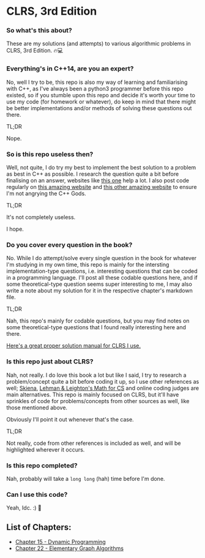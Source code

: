 # CLRS, 3rd Edition

### So what's this about?
These are my solutions (and attempts) to various algorithmic problems in CLRS, 3rd Edition. 🔥💻

### Everything's in C++14, are you an expert?
No, well I try to be, this repo is also my way of learning and familiarising with C++, as I've always been a python3 programmer before this repo existed, so if you stumble upon this repo and decide it's worth your time to use my code (for homework or whatever), do keep in mind that there might be better implementations and/or methods of solving these questions out there.

TL;DR

Nope.

### So is this repo useless then?
Well, not quite, I do try my best to implement the best solution to a problem as best in C++ as possible. I research the question quite a bit before finalising on an answer, websites like [this one](https://cs.stackexchange.com/help/on-topic) help a lot. I also post code regularly on [this amazing website](https://stackoverflow.com/help/on-topic) and [this other amazing website](https://codereview.stackexchange.com/help/on-topic) to ensure I'm not angrying the C++ Gods.

TL;DR

It's not completely useless.

I hope.

### Do you cover every question in the book?
No. While I do attempt/solve every single question in the book for whatever I'm studying in my own time, this repo is mainly for the intersting implementation-type questions, i.e. interesting questions that can be coded in a programming language. I'll post all these codable questions here, and if some theoretical-type question seems super interesting to me, I may also write a note about my solution for it in the respective chapter's markdown file.

TL;DR

Nah, this repo's mainly for codable questions, but you may find notes on some theoretical-type questions that I found really interesting here and there.

[Here's a great proper solution manual for CLRS I use.](http://sites.math.rutgers.edu/~ajl213/CLRS/CLRS.html)

### Is this repo just about CLRS?
Nah, not really. I do love this book a lot but like I said, I try to research a problem/concept quite a bit before coding it up, so I use other references as well; [Skiena](http://mimoza.marmara.edu.tr/~msakalli/cse706_12/SkienaTheAlgorithmDesignManual.pdf), [Lehman & Leighton's Math for CS](https://courses.csail.mit.edu/6.042/spring17/mcs.pdf) and online coding judges are main alternatives. This repo is mainly focused on CLRS, but it'll have sprinkles of code for problems/concepts from other sources as well, like those mentioned above.

Obviously I'll point it out whenever that's the case.

TL;DR

Not really, code from other references is included as well, and will be highlighted wherever it occurs.

### Is this repo completed?
Nah, probably will take a `long long` (hah) time before I'm done.

### Can I use this code?
Yeah, Idc. :) 🎉

## List of Chapters:

- [Chapter 15 - Dynamic Programming](https://github.com/pranjalverma/CLRS/tree/master/15.%20Dynamic%20Programming)
- [Chapter 22 - Elementary Graph Algorithms](https://github.com/pranjalverma/CLRS/tree/master/22.%20Elementary%20Graph%20Algorithms)
